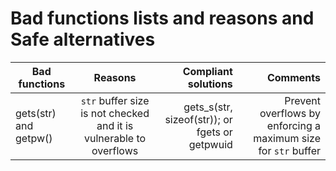 # Bad functions lists and reasons and Safe alternatives

| Bad functions | Reasons | Compliant solutions | Comments
|----------|:-------------:|------------:| ------------:| 
| gets(str) and getpw() | `str` buffer size is not checked and it is vulnerable to overflows | gets_s(str, sizeof(str)); or fgets or getpwuid | Prevent overflows by enforcing a maximum size for `str` buffer
